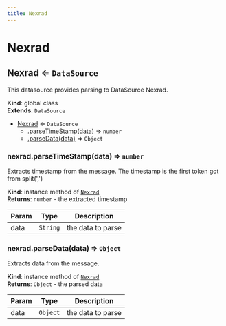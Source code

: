 ```yaml
---
title: Nexrad
---
```


# Nexrad

<a name="Nexrad"></a>

## Nexrad ⇐ <code>DataSource</code>
This datasource provides parsing to DataSource Nexrad.

**Kind**: global class  
**Extends**: <code>DataSource</code>  

* [Nexrad](#Nexrad) ⇐ <code>DataSource</code>
    * [.parseTimeStamp(data)](#Nexrad+parseTimeStamp) ⇒ <code>number</code>
    * [.parseData(data)](#Nexrad+parseData) ⇒ <code>Object</code>

<a name="Nexrad+parseTimeStamp"></a>

### nexrad.parseTimeStamp(data) ⇒ <code>number</code>
Extracts timestamp from the message. The timestamp is the first token got from split(',')

**Kind**: instance method of [<code>Nexrad</code>](#Nexrad)  
**Returns**: <code>number</code> - the extracted timestamp  

| Param | Type | Description |
| --- | --- | --- |
| data | <code>String</code> | the data to parse |

<a name="Nexrad+parseData"></a>

### nexrad.parseData(data) ⇒ <code>Object</code>
Extracts data from the message.

**Kind**: instance method of [<code>Nexrad</code>](#Nexrad)  
**Returns**: <code>Object</code> - the parsed data  

| Param | Type | Description |
| --- | --- | --- |
| data | <code>Object</code> | the data to parse |

